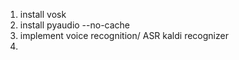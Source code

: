1. install vosk
2. install pyaudio --no-cache
3. implement voice recognition/ ASR kaldi recognizer
4. 
